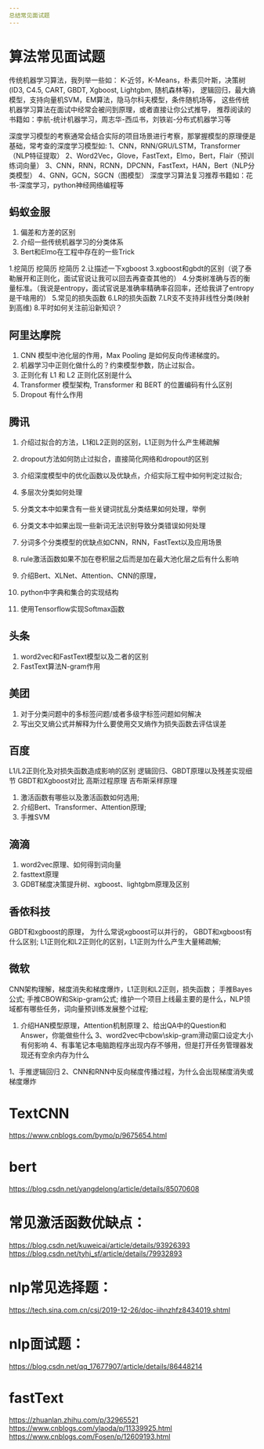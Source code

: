 ```yaml
---
总结常见面试题
---
```


# 算法常见面试题
传统机器学习算法，我列举一些如：
K-近邻，K-Means，朴素贝叶斯，决策树(ID3, C4.5, CART, GBDT, Xgboost, Lightgbm, 随机森林等)，
逻辑回归，最大熵模型，支持向量机SVM，EM算法，隐马尔科夫模型，条件随机场等，
这些传统机器学习算法在面试中经常会被问到原理，或者直接让你公式推导，
推荐阅读的书籍如：李航-统计机器学习，周志华-西瓜书，刘铁岩-分布式机器学习等

深度学习模型的考察通常会结合实际的项目场景进行考察，那掌握模型的原理便是基础，常考查的深度学习模型如:
1、CNN，RNN/GRU/LSTM，Transformer（NLP特征提取）
2、Word2Vec，Glove，FastText，Elmo，Bert，Flair（预训练词向量）
3、CNN，RNN，RCNN，DPCNN，FastText，HAN，Bert（NLP分类模型）
4、GNN，GCN，SGCN（图模型）
深度学习算法复习推荐书籍如：花书-深度学习，python神经网络编程等


## 蚂蚁金服
1. 偏差和方差的区别
2. 介绍一些传统机器学习的分类体系
3. Bert和Elmo在工程中存在的一些Trick

1.挖简历 挖简历 挖简历
2.让描述一下xgboost
3.xgboost和gbdt的区别（说了泰勒展开和正则化，面试官说让我可以回去再查查其他的）
4.分类树准确与否的衡量标准。（我说是entropy，面试官说是准确率精确率召回率，还给我讲了entropy是干啥用的）
5.常见的损失函数
6.LR的损失函数
7.LR支不支持非线性分类(映射到高维)
8.平时如何关注前沿新知识？

## 阿里达摩院
1. CNN 模型中池化层的作用，Max Pooling 是如何反向传递梯度的。
2. 机器学习中正则化做什么的？约束模型参数，防止过拟合。
3. 正则化有 L1 和 L2 正则化区别是什么
4. Transformer 模型架构, Transformer 和 BERT 的位置编码有什么区别
5. Dropout 有什么作用

## 腾讯
1. 介绍过拟合的方法，L1和L2正则的区别，L1正则为什么产生稀疏解
2. dropout方法如何防止过拟合，直接简化网络和dropout的区别
3. 介绍深度模型中的优化函数以及优缺点，介绍实际工程中如何判定过拟合;

1. 多层次分类如何处理
2. 分类文本中如果含有一些关键词扰乱分类结果如何处理，举例
3. 分类文本中如果出现一些新词无法识别导致分类错误如何处理
4. 分词多个分类模型的优缺点如CNN，RNN，FastText以及应用场景

1. rule激活函数如果不加在卷积层之后而是加在最大池化层之后有什么影响
2. 介绍Bert、XLNet、Attention、CNN的原理，
3. python中字典和集合的实现结构
4. 使用Tensorflow实现Softmax函数

## 头条
1. word2vec和FastText模型以及二者的区别
2. FastText算法N-gram作用

## 美团
1. 对于分类问题中的多标签问题/或者多级字标签问题如何解决
2. 写出交叉熵公式并解释为什么要使用交叉熵作为损失函数去评估误差

## 百度
L1/L2正则化及对损失函数造成影响的区别
逻辑回归、GBDT原理以及残差实现细节
GBDT和Xgboost对比
高斯过程原理
吉布斯采样原理

1. 激活函数有哪些以及激活函数如何选用;
2. 介绍Bert、Transformer、Attention原理;
3. 手推SVM

## 滴滴
1. word2vec原理、如何得到词向量
2. fasttext原理
3. GDBT梯度决策提升树、xgboost、lightgbm原理及区别

## 香侬科技
GBDT和xgboost的原理，
为什么常说xgboost可以并行的，
GBDT和xgboost有什么区别;
L1正则化和L2正则化的区别，L1正则为什么产生大量稀疏解;

## 微软
CNN架构理解，梯度消失和梯度爆炸，L1正则和L2正则，损失函数；
手推Bayes公式;
手推CBOW和Skip-gram公式;
维护一个项目上线最主要的是什么，NLP领域都有哪些任务，词向量预训练发展整个过程;

1. 介绍HAN模型原理，Attention机制原理
2、给出QA中的Question和Answer，你能做些什么
3、word2vec中cbow\skip-gram滑动窗口设定大小有何影响
4、有事笔记本电脑跑程序出现内存不够用，但是打开任务管理器发现还有空余内存为什么

1、手推逻辑回归
2、CNN和RNN中反向梯度传播过程，为什么会出现梯度消失或梯度爆炸


# TextCNN
https://www.cnblogs.com/bymo/p/9675654.html

# bert
https://blog.csdn.net/yangdelong/article/details/85070608

# 常见激活函数优缺点：
https://blog.csdn.net/kuweicai/article/details/93926393
https://blog.csdn.net/tyhj_sf/article/details/79932893

# nlp常见选择题：
https://tech.sina.com.cn/csj/2019-12-26/doc-iihnzhfz8434019.shtml


# nlp面试题：
https://blog.csdn.net/qq_17677907/article/details/86448214



# fastText
https://zhuanlan.zhihu.com/p/32965521
https://www.cnblogs.com/ylaoda/p/11339925.html
https://www.cnblogs.com/Fosen/p/12609193.html
